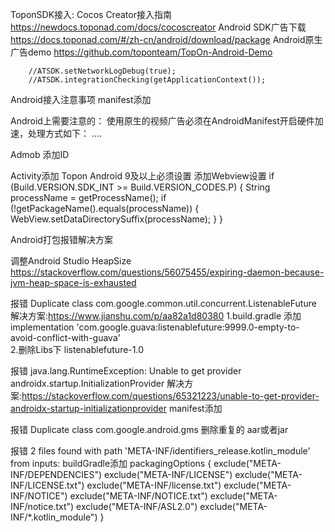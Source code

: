 ToponSDK接入:
Cocos Creator接入指南
https://newdocs.toponad.com/docs/cocoscreator
Android SDK广告下载
https://docs.toponad.com/#/zh-cn/android/download/package
Android原生广告demo
https://github.com/toponteam/TopOn-Android-Demo

        //ATSDK.setNetworkLogDebug(true);
        //ATSDK.integrationChecking(getApplicationContext());

Android接入注意事项
manifest添加
<uses-permission android:name="com.google.android.gms.permission.AD_ID" /> <!--非中国区SDK必要权限-->

Android上需要注意的： 使用原生的视频广告必须在AndroidManifest开启硬件加速，处理方式如下：
<application
        android:hardwareAccelerated="true">
        ....
</application>

Admob 添加ID
<meta-data
       android:name="com.google.android.gms.ads.APPLICATION_ID"
       android:value="ca-app-pub-3940256099942544~3347511713"/>

Activity添加
Topon Android 9及以上必须设置 添加Webview设置
if (Build.VERSION.SDK_INT >= Build.VERSION_CODES.P) {
    String processName = getProcessName();
       if (!getPackageName().equals(processName)) {
           WebView.setDataDirectorySuffix(processName);
       }
}

Android打包报错解决方案

调整Android Studio HeapSize
https://stackoverflow.com/questions/56075455/expiring-daemon-because-jvm-heap-space-is-exhausted

报错
Duplicate class com.google.common.util.concurrent.ListenableFuture
解决方案:https://www.jianshu.com/p/aa82a1d80380
1.build.gradle 添加
implementation 'com.google.guava:listenablefuture:9999.0-empty-to-avoid-conflict-with-guava'  
2.删除Libs下 listenablefuture-1.0

报错 java.lang.RuntimeException: Unable to get provider androidx.startup.InitializationProvider
解决方案:https://stackoverflow.com/questions/65321223/unable-to-get-provider-androidx-startup-initializationprovider
manifest添加
 <provider
        android:name="androidx.startup.InitializationProvider"
        android:authorities="${applicationId}.androidx-startup"
        tools:node="remove" />

报错 Duplicate class com.google.android.gms
删除重复的 aar或者jar

报错 2 files found with path 'META-INF/identifiers_release.kotlin_module' from inputs:
buildGradle添加
packagingOptions {
exclude("META-INF/DEPENDENCIES")
exclude("META-INF/LICENSE")
exclude("META-INF/LICENSE.txt")
exclude("META-INF/license.txt")
exclude("META-INF/NOTICE")
exclude("META-INF/NOTICE.txt")
exclude("META-INF/notice.txt")
exclude("META-INF/ASL2.0")
exclude("META-INF/*.kotlin_module")
}






